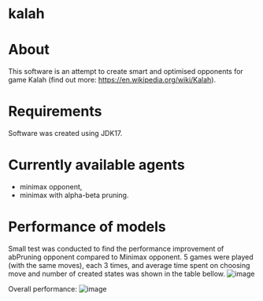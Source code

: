 # kalah

# About

This software is an attempt to create smart and optimised opponents for game Kalah (find out more: https://en.wikipedia.org/wiki/Kalah).

# Requirements
Software was created using JDK17.

# Currently available agents
- minimax opponent,
- minimax with alpha-beta pruning.

# Performance of models
Small test was conducted to find the performance improvement of abPruning opponent compared to Minimax opponent. 5 games were played (with the same moves), each 3 times, and average time spent on choosing move and number of created states was shown in the table bellow.
![image](https://user-images.githubusercontent.com/47495079/191841823-cc1702e1-9b9a-46ca-8865-d6a4ec2b503c.png)

Overall performance:
![image](https://user-images.githubusercontent.com/47495079/191841896-34e758fc-fec8-4395-94b2-8c75495b01fd.png)
